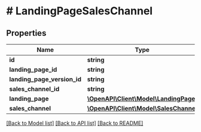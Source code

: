 # # LandingPageSalesChannel

## Properties

Name | Type | Description | Notes
------------ | ------------- | ------------- | -------------
**id** | **string** |  | [optional]
**landing_page_id** | **string** |  |
**landing_page_version_id** | **string** |  | [optional]
**sales_channel_id** | **string** |  |
**landing_page** | [**\OpenAPI\Client\Model\LandingPage**](LandingPage.md) |  | [optional]
**sales_channel** | [**\OpenAPI\Client\Model\SalesChannel**](SalesChannel.md) |  | [optional]

[[Back to Model list]](../../README.md#models) [[Back to API list]](../../README.md#endpoints) [[Back to README]](../../README.md)
